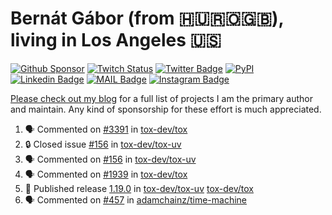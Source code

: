 # Bernát Gábor (from 🇭🇺🇷🇴🇬🇧), living in Los Angeles 🇺🇸

[![Github Sponsor](https://img.shields.io/static/v1?label=Sponsor&message=%E2%9D%A4&logo=GitHub&link=https://github.com/sponsors/gaborbernat&style=flat-square)](https://github.com/sponsors/gaborbernat)
[![Twitch Status](https://img.shields.io/twitch/status/gaborbernat?style=flat-square)](https://www.twitch.tv/gaborbernat)
[![Twitter Badge](https://img.shields.io/badge/-@gjbernat-1ca0f1?style=flat-square&labelColor=1ca0f1&logo=twitter&logoColor=white&link=https://twitter.com/gjbernat)](https://twitter.com/gjbernat)
[![PyPI](https://img.shields.io/badge/-gaborbernat-0073b7?style=flat-square&logo=Python&logoColor=white&link=https://pypi.org/user/gaborbernat/)](https://pypi.org/user/gaborbernat/)
[![Linkedin Badge](https://img.shields.io/badge/-gaborbernat-blue?style=flat-square&logo=Linkedin&logoColor=white&link=https://www.linkedin.com/in/gaborbernat/)](https://www.linkedin.com/in/gaborbernat/)
[![MAIL Badge](https://img.shields.io/badge/-gaborjbernat@gmail.com-c14438?style=flat-square&logo=Gmail&logoColor=white&link=mailto:gaborjbernat@gmail.com)](mailto:gaborjbernat@gmail.com)
[![Instagram Badge](https://img.shields.io/badge/-@gabor__bernat-845EC2?style=flat-square&labelColor=white&logo=Instagram&link=https://instagram.com/gabor_bernat/)](https://instagram.com/gabor_bernat)

[Please check out my blog](https://bernat.tech/about/) for a full list of projects I am the primary author and maintain.
Any kind of sponsorship for these effort is much appreciated.

<!--START_SECTION:activity-->

1. 🗣 Commented on [#3391](https://github.com/tox-dev/tox/issues/3391#issuecomment-2598800642) in [tox-dev/tox](https://github.com/tox-dev/tox)
2. 🔒 Closed issue [#156](https://github.com/tox-dev/tox-uv/issues/156) in [tox-dev/tox-uv](https://github.com/tox-dev/tox-uv)
3. 🗣 Commented on [#156](https://github.com/tox-dev/tox-uv/issues/156#issuecomment-2598607686) in [tox-dev/tox-uv](https://github.com/tox-dev/tox-uv)
4. 🗣 Commented on [#1939](https://github.com/tox-dev/tox/issues/1939#issuecomment-2597154816) in [tox-dev/tox](https://github.com/tox-dev/tox)
5. 🚀 Published release [1.19.0](https://github.com/tox-dev/tox-uv/releases/tag/1.19.0) in [tox-dev/tox-uv](https://github.com/tox-dev/tox-uv)
   [tox-dev/tox](https://github.com/tox-dev/tox)
5. 🗣 Commented on [#457](https://github.com/adamchainz/time-machine/pull/457#issuecomment-2197730644) in
[adamchainz/time-machine](https://github.com/adamchainz/time-machine)
<!--END_SECTION:activity-->
